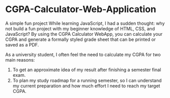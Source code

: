 # CGPA-Calculator-Web-Application
A simple fun project
While learning JavaScript, I had a sudden thought: why not build a fun project with my beginner knowledge of HTML, CSS, and JavaScript?
By using the CGPA Calculator WebApp, you can calculate your CGPA and generate a formally styled grade sheet that can be printed or saved as a PDF.

As a university student, I often feel the need to calculate my CGPA for two main reasons:

  1. To get an approximate idea of my result after finishing a semester final exam.
  2. To plan my study roadmap for a running semester, so I can understand my current preparation and how much effort I need to reach my target CGPA.
